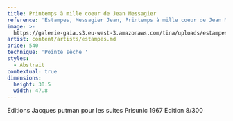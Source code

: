 ```yaml
---
title: Printemps à mille coeur de Jean Messagier
reference: 'Estampes, Messagier Jean, Printemps à mille coeur de Jean Messagier'
image: >-
  https://galerie-gaia.s3.eu-west-3.amazonaws.com/tina/uploads/estampes/galerie-gaia-estampes-messagier-jean-printemps-31x48.jpg
artist: content/artists/estampes.md
price: 540
technique: 'Pointe sèche '
styles:
  - Abstrait
contextual: true
dimensions:
  height: 30.5
  width: 47.8
---
```


Editions Jacques putman pour les suites Prisunic 1967 Edition 8/300
